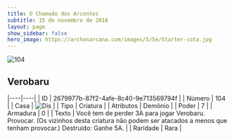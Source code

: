 ```yaml
---
title: O Chamado dos Arcontes
subtitle: 15 de novembro de 2018
layout: page
show_sidebar: false
hero_image: https://archonarcana.com/images/5/5e/Starter-cota.jpg
---
```


![104](https://cdn.keyforgegame.com/media/card_front/pt/341_104_VCQ8F8XMQJCH_pt.png)

## Verobaru

|----|----|
| ID | 2679977b-87f2-4afe-8c40-9e713569794f |
| Número | 104 |
| Casa | ![Dis](https://archonarcana.com/images/thumb/e/e8/Dis.png/22px-Dis.png "Dis") |
| Tipo | Criatura |
| Atributos | Demônio |
| Poder | 7 |
| Armadura | 0 |
| Texto | Você tem de perder 3A para jogar Verobaru. Provocar. (Os vizinhos desta criatura não podem ser atacados a menos que tenham provocar.) Destruído: Ganhe 5A. |
| Raridade | Rara |
